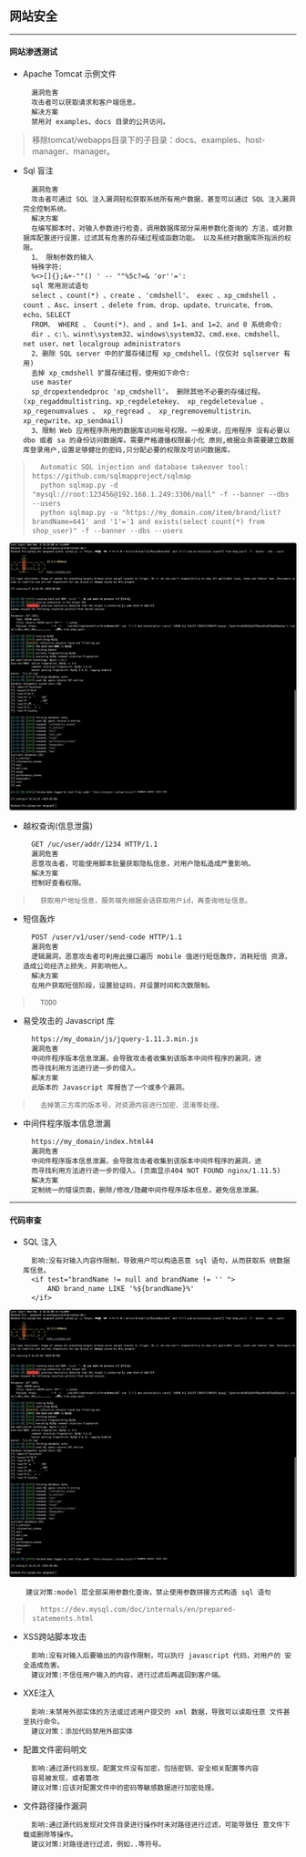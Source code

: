 ## 网站安全

---
#### 网站渗透测试
* Apache Tomcat 示例文件

        漏洞危害
        攻击者可以获取请求和客户端信息。
        解决方案
        禁用对 examples、docs 目录的公共访问。
        
> 移除tomcat/webapps目录下的子目录：docs、examples、host-manager、manager。

* Sql 盲注

        漏洞危害
        攻击者可通过 SQL 注入漏洞轻松获取系统所有用户数据，甚至可以通过 SQL 注入漏洞完全控制系统。
        解决方案
        在编写脚本时，对输入参数进行检查，调用数据库部分采用参数化查询的 方法，或对数据库配置进行设置，过滤其有危害的存储过程或函数功能。 以及系统对数据库所指派的权限。
        1、 限制参数的输入
        特殊字符:
        %<>[]{};&+-""() ' -- ""%5c?=& 'or''=':
        sql 常用测试语句
        select 、count(*) 、create 、'cmdshell'、 exec 、xp_cmdshell 、 count 、Asc、insert 、delete from、drop、update、truncate、from、 echo、SELECT
        FROM、 WHERE 、 Count(*)、and 、and 1=1、and 1=2、and 0 系统命令:
        dir 、c:\、winnt\system32、windows\system32、cmd.exe、cmdshell、 net user、net localgroup administrators
        2、删除 SQL server 中的扩展存储过程 xp_cmdshell。(仅仅对 sqlserver 有用)
        去掉 xp_cmdshell 扩展存储过程，使用如下命令:
        use master
        sp_dropextendedproc 'xp_cmdshell'。 删除其他不必要的存储过程。(xp_regaddmultistring、xp_regdeletekey、 xp_regdeletevalue 、 xp_regenumvalues 、 xp_regread 、 xp_regremovemultistrin、xp_regwrite、xp_sendmail)
        3、限制 Web 应用程序所用的数据库访问帐号权限。一般来说，应用程序 没有必要以 dbo 或者 sa 的身份访问数据库。需要严格遵循权限最小化 原则,根据业务需要建立数据库登录用户,设置足够健壮的密码,只分配必要的权限及可访问数据库。
        
>       Automatic SQL injection and database takeover tool: https://github.com/sqlmapproject/sqlmap  
>       python sqlmap.py -d "mysql://root:123456@192.168.1.249:3306/mall" -f --banner --dbs --users
>       python sqlmap.py -u "https://my_domain.com/item/brand/list?brandName=641' and '1'='1 and exists(select count(*) from shop_user)" -f --banner --dbs --users
![](assets/sqlmap.png)

* 越权查询(信息泄露)

        GET /uc/user/addr/1234 HTTP/1.1
        漏洞危害
        恶意攻击者，可能使用脚本批量获取隐私信息，对用户隐私造成严重影响。
        解决方案
        控制好查看权限。
        
>       获取用户地址信息，服务端先根据会话获取用户id，再查询地址信息。

* 短信轰炸

        POST /user/v1/user/send-code HTTP/1.1
        漏洞危害
        逻辑漏洞，恶意攻击者可利用此接口遍历 mobile 值进行短信轰炸，消耗短信 资源，造成公司经济上损失，并影响他人。
        解决方案
        在用户获取短信阶段，设置验证码，并设置时间和次数限制。
        
>       TODO

* 易受攻击的 Javascript 库

        https://my_domain/js/jquery-1.11.3.min.js
        漏洞危害
        中间件程序版本信息泄漏，会导致攻击者收集到该版本中间件程序的漏洞，进
        而寻找利用方法进行进一步的侵入。
        解决方案
        此版本的 Javascript 库报告了一个或多个漏洞。
        
>       去掉第三方库的版本号，对资源内容进行加密、混淆等处理。

* 中间件程序版本信息泄漏

        https://my_domain/index.html44
        漏洞危害
        中间件程序版本信息泄漏，会导致攻击者收集到该版本中间件程序的漏洞，进
        而寻找利用方法进行进一步的侵入。(页面显示404 NOT FOUND nginx/1.11.5)
        解决方案
        定制统一的错误页面，删除/修改/隐藏中间件程序版本信息，避免信息泄漏。
       
--- 
#### 代码审查
* SQL 注入

        影响:没有对输入内容作限制，导致用户可以构造恶意 sql 语句，从而获取系 统数据库信息。
        <if test="brandName != null and brandName != '' "> 
            AND brand_name LIKE '%${brandName}%'
        </if>
        
![](assets/sqlmap.png)

        建议对策:model 层全部采用参数化查询，禁止使用参数拼接方式构造 sql 语句

>       https://dev.mysql.com/doc/internals/en/prepared-statements.html

* XSS跨站脚本攻击

        影响:没有对输入后要输出的内容作限制，可以执行 javascript 代码，对用户的 安全造成危害。
        建议对策:不信任用户输入的内容，进行过滤后再返回到客户端。


* XXE注入
        
        影响:未禁用外部实体的方法或过滤用户提交的 xml 数据，导致可以读取任意 文件甚至执行命令。
        建议对策：添加代码禁用外部实体
        
        
* 配置文件密码明文
        
        影响:通过源代码发现，配置文件没有加密，包括密钥、安全相关配置等内容
        容易被发现，或者篡改
        建议对策:应该对配置文件中的密码等敏感数据进行加密处理。


* 文件路径操作漏洞

        影响:通过源代码发现对文件目录进行操作时未对路径进行过滤，可能导致任 意文件下载或删除等操作。
        建议对策:对路径进行过滤，例如..等符号。





